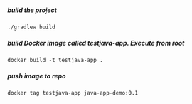 ##### build the project

    ./gradlew build

##### build Docker image called testjava-app. Execute from root

    docker build -t testjava-app .
    
##### push image to repo 

    docker tag testjava-app java-app-demo:0.1
    
